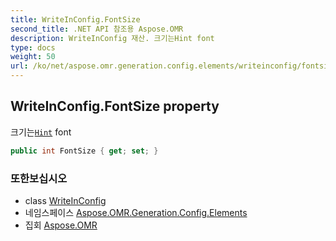 ```yaml
---
title: WriteInConfig.FontSize
second_title: .NET API 참조용 Aspose.OMR
description: WriteInConfig 재산. 크기는Hint font
type: docs
weight: 50
url: /ko/net/aspose.omr.generation.config.elements/writeinconfig/fontsize/
---
```

## WriteInConfig.FontSize property

크기는[`Hint`](../hint/) font

```csharp
public int FontSize { get; set; }
```

### 또한보십시오

* class [WriteInConfig](../)
* 네임스페이스 [Aspose.OMR.Generation.Config.Elements](../../writeinconfig/)
* 집회 [Aspose.OMR](../../../)


